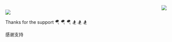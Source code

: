<img align="right" src="https://github-readme-stats.vercel.app/api?username=cl-6666&show_icons=true&theme=radical" />

<p align="left">
  <a href="https://blog.csdn.net/a214024475?ref=toolbar">
    <img src="https://img.shields.io/badge/📖%20CSDN地址-brightness.svg" />
  </a> 
</p>

Thanks for the support 🪂 🪂 🪂 🏂 🏂 🏂

感谢支持
